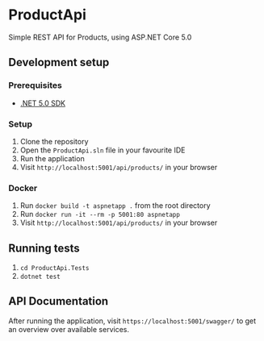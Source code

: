 ﻿# ProductApi

Simple REST API for Products, using ASP.NET Core 5.0

## Development setup
### Prerequisites
- [.NET 5.0 SDK](https://dotnet.microsoft.com/download/dotnet/5.0)

### Setup
1. Clone the repository
2. Open the `ProductApi.sln` file in your favourite IDE
3. Run the application
4. Visit `http://localhost:5001/api/products/` in your browser

### Docker
1. Run `docker build -t aspnetapp .` from the root directory
2. Run `docker run -it --rm -p 5001:80 aspnetapp`
3. Visit `http://localhost:5001/api/products/` in your browser

## Running tests
1. `cd ProductApi.Tests`
2. `dotnet test`

## API Documentation
After running the application, visit `https://localhost:5001/swagger/` to get an overview over available services.